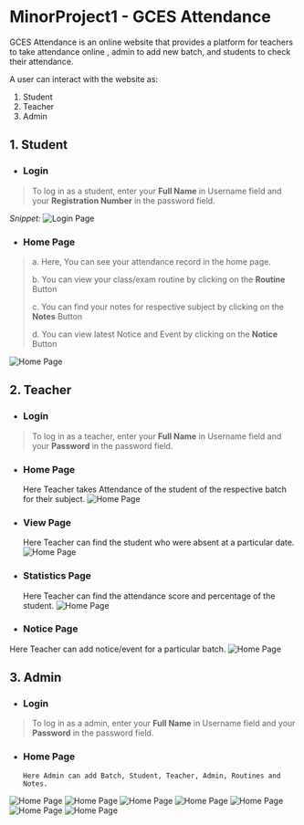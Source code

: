 # MinorProject1 - GCES Attendance

GCES Attendance is an online website that provides a platform for teachers to take attendance online , admin to add new batch, and students to check their attendance.

A user can interact with the website as:
1. Student
2. Teacher
3. Admin

## 1. Student

- ### Login

> To log in as a student, enter your **Full Name** in Username field and your **Registration Number** in the password field. 

  *Snippet:* 
   ![Login Page](/DocumentationImage/login.JPG )
 
 

- ### Home Page

> a. Here, You can see your attendance record in the home page.
> 
> b. You can view your class/exam routine by clicking on the **Routine** Button
>
> c. You can find your notes for respective subject by clicking on the **Notes** Button
> 
> d. You can view latest Notice and Event by clicking on the **Notice** Button

![Home Page](/DocumentationImage/Student/Home.JPG)

## 2. Teacher

- ### Login

> To log in as a teacher, enter your **Full Name** in Username field and your **Password** in the password field. 

- ### Home Page
    Here Teacher takes Attendance of the student of the respective batch for their subject.
![Home Page](/DocumentationImage/Teacher/home.JPG)

- ### View Page
    Here Teacher can find the student who were absent at a particular date.
![Home Page](/DocumentationImage/Teacher/view.JPG)

- ### Statistics Page
    Here Teacher can find the attendance score and percentage of the student.
![Home Page](/DocumentationImage/Teacher/Statistics.JPG)

- ### Notice Page
 Here Teacher can add notice/event for a particular batch.
![Home Page](/DocumentationImage/Teacher/notice.JPG)


## 3. Admin

- ### Login

> To log in as a admin, enter your **Full Name** in Username field and your **Password** in the password field. 

- ### Home Page

      Here Admin can add Batch, Student, Teacher, Admin, Routines and Notes.

![Home Page](/DocumentationImage/Admin/home.JPG)
![Home Page](/DocumentationImage/Admin/addBatch.JPG)
![Home Page](/DocumentationImage/Admin/addStudent.JPG)
![Home Page](/DocumentationImage/Admin/addTeacher.JPG)
![Home Page](/DocumentationImage/Admin/addAdmin.JPG)
![Home Page](/DocumentationImage/Admin/addRoutine.JPG)
![Home Page](/DocumentationImage/Admin/addNote.JPG)









